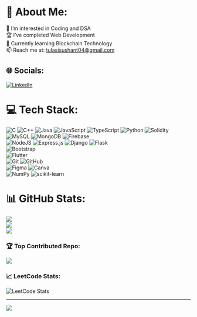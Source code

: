 # 💫 About Me:
👀 I’m interested in Coding and DSA  
🏆 I’ve completed Web Development  
🌱 Currently learning Blockchain Technology  
📫 Reach me at: tulasisushant04@gmail.com  

## 🌐 Socials:
[![LinkedIn](https://img.shields.io/badge/LinkedIn-%230077B5.svg?logo=linkedin&logoColor=white)](https://linkedin.com/in/sushant-tulasi)

# 💻 Tech Stack:
![C](https://img.shields.io/badge/c-%2300599C.svg?style=for-the-badge&logo=c&logoColor=white) 
![C++](https://img.shields.io/badge/c++-%2300599C.svg?style=for-the-badge&logo=c%2B%2B&logoColor=white) 
![Java](https://img.shields.io/badge/java-%23ED8B00.svg?style=for-the-badge&logo=openjdk&logoColor=white) 
![JavaScript](https://img.shields.io/badge/javascript-%23323330.svg?style=for-the-badge&logo=javascript&logoColor=%23F7DF1E) 
![TypeScript](https://img.shields.io/badge/typescript-%23007ACC.svg?style=for-the-badge&logo=typescript&logoColor=white) 
![Python](https://img.shields.io/badge/python-3670A0?style=for-the-badge&logo=python&logoColor=ffdd54) 
![Solidity](https://img.shields.io/badge/Solidity-%23363636.svg?style=for-the-badge&logo=solidity&logoColor=white)  
![MySQL](https://img.shields.io/badge/mysql-4479A1.svg?style=for-the-badge&logo=mysql&logoColor=white) 
![MongoDB](https://img.shields.io/badge/MongoDB-%234ea94b.svg?style=for-the-badge&logo=mongodb&logoColor=white) 
![Firebase](https://img.shields.io/badge/firebase-a08021?style=for-the-badge&logo=firebase&logoColor=ffcd34)  
![NodeJS](https://img.shields.io/badge/node.js-6DA55F?style=for-the-badge&logo=node.js&logoColor=white) 
![Express.js](https://img.shields.io/badge/express.js-%23404d59.svg?style=for-the-badge&logo=express&logoColor=%2361DAFB) 
![Django](https://img.shields.io/badge/django-%23092E20.svg?style=for-the-badge&logo=django&logoColor=white) 
![Flask](https://img.shields.io/badge/flask-%23000.svg?style=for-the-badge&logo=flask&logoColor=white)  
![Bootstrap](https://img.shields.io/badge/bootstrap-%238511FA.svg?style=for-the-badge&logo=bootstrap&logoColor=white)  
![Flutter](https://img.shields.io/badge/Flutter-%2302569B.svg?style=for-the-badge&logo=Flutter&logoColor=white)  
![Git](https://img.shields.io/badge/git-%23F05033.svg?style=for-the-badge&logo=git&logoColor=white) 
![GitHub](https://img.shields.io/badge/github-%23121011.svg?style=for-the-badge&logo=github&logoColor=white)  
![Figma](https://img.shields.io/badge/figma-%23F24E1E.svg?style=for-the-badge&logo=figma&logoColor=white) 
![Canva](https://img.shields.io/badge/Canva-%2300C4CC.svg?style=for-the-badge&logo=Canva&logoColor=white)  
![NumPy](https://img.shields.io/badge/numpy-%23013243.svg?style=for-the-badge&logo=numpy&logoColor=white) 
![scikit-learn](https://img.shields.io/badge/scikit--learn-%23F7931E.svg?style=for-the-badge&logo=scikit-learn&logoColor=white)  

# 📊 GitHub Stats:
![](https://github-readme-stats.vercel.app/api?username=Sushant0412&theme=shadow_blue&hide_border=false&include_all_commits=true&count_private=false)<br/>
![](https://nirzak-streak-stats.vercel.app/?user=Sushant0412&theme=shadow_blue&hide_border=false)<br/>
![](https://github-readme-stats.vercel.app/api/top-langs/?username=Sushant0412&theme=shadow_blue&hide_border=false&include_all_commits=true&count_private=false&layout=compact)

### 🏆 Top Contributed Repo:
![](https://github-contributor-stats.vercel.app/api?username=Sushant0412&limit=5&theme=dark&combine_all_yearly_contributions=true)

### 📈 LeetCode Stats:
![LeetCode Stats](https://leetcard.jacoblin.cool/tulasisushant04?theme=dark&font=Montserrat&ext=heatmap)

---
[![](https://visitcount.itsvg.in/api?id=Sushant0412&icon=0&color=0)](https://visitcount.itsvg.in)

<!-- Proudly created with GPRM ( https://gprm.itsvg.in ) -->
